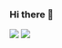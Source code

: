 ### Hi there 👋
<!-- 스프링 -->
<img src="https://img.shields.io/badge/springboot-6DB33F?style=flat&logo=springboot&logoColor=white"/>
<!-- MariaDB -->
<img src="https://img.shields.io/badge/mariadb-#003545?style=flat&logo=mariadb&logoColor=white"/>
<!--
**namest504/namest504** is a ✨ _special_ ✨ repository because its `README.md` (this file) appears on your GitHub profile.

Here are some ideas to get you started:

- 🔭 I’m currently working on ...
- 🌱 I’m currently learning ...
- 👯 I’m looking to collaborate on ...
- 🤔 I’m looking for help with ...
- 💬 Ask me about ...
- 📫 How to reach me: ...
- 😄 Pronouns: ...
- ⚡ Fun fact: ...
-->
